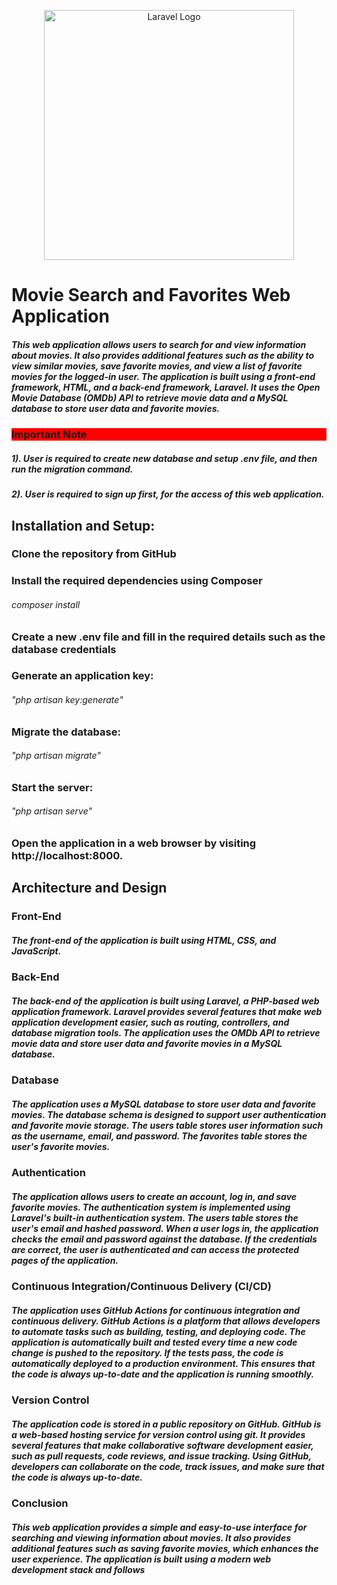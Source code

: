 <p align="center"><a href="https://laravel.com" target="_blank"><img src="https://raw.githubusercontent.com/laravel/art/master/logo-lockup/5%20SVG/2%20CMYK/1%20Full%20Color/laravel-logolockup-cmyk-red.svg" width="400" alt="Laravel Logo"></a></p>


<h1>Movie Search and Favorites Web Application</h1>

<h5>This web application allows users to search for and view information about movies. It also provides additional features such as the ability to view similar movies, save favorite movies, and view a list of favorite movies for the logged-in user. The application is built using a front-end framework, HTML, and a back-end framework, Laravel. It uses the Open Movie Database (OMDb) API to retrieve movie data and a MySQL database to store user data and favorite movies.</h5>

<h3 style="background-color:red;">Important Note</h3>
<h5>1). User is required to create new database and setup .env file, and then run the migration command.</h5>
<h5>2). User is required to sign up first, for the access of this web application.</h5>

<h2>Installation and Setup:</h2>
<h3>Clone the repository from GitHub</h3>

<h3>Install the required dependencies using Composer</h3>
   <h6> composer install</h6>

<h3>Create a new .env file and fill in the required details such as the database credentials</h3>

<h3>Generate an application key:</h3>
    <h6>"php artisan key:generate"</h6>

<h3>Migrate the database:</h3>
    <h6>"php artisan migrate"</h6>

<h3>Start the server:</h3>
    <h6>"php artisan serve"<h6>

<h3>Open the application in a web browser by visiting http://localhost:8000.</h3>

<h2>Architecture and Design</h2>
<h3>Front-End</h3>
<h5>The front-end of the application is built using HTML, CSS, and JavaScript.</h5>

<h3>Back-End</h3>
<h5>The back-end of the application is built using Laravel, a PHP-based web application framework. Laravel provides several features that make web application development easier, such as routing, controllers, and database migration tools. The application uses the OMDb API to retrieve movie data and store user data and favorite movies in a MySQL database.</h5>

<h3>Database</h3>
<h5>The application uses a MySQL database to store user data and favorite movies. The database schema is designed to support user authentication and favorite movie storage. The users table stores user information such as the username, email, and password. The favorites table stores the user's favorite movies.</h5>

<h3>Authentication</h3>
<h5>The application allows users to create an account, log in, and save favorite movies. The authentication system is implemented using Laravel's built-in authentication system. The users table stores the user's email and hashed password. When a user logs in, the application checks the email and password against the database. If the credentials are correct, the user is authenticated and can access the protected pages of the application.</h5>

<h3>Continuous Integration/Continuous Delivery (CI/CD)</h3>
<h5>The application uses GitHub Actions for continuous integration and continuous delivery. GitHub Actions is a platform that allows developers to automate tasks such as building, testing, and deploying code. The application is automatically built and tested every time a new code change is pushed to the repository. If the tests pass, the code is automatically deployed to a production environment. This ensures that the code is always up-to-date and the application is running smoothly.</h5>

<h3>Version Control</h3>
<h5>The application code is stored in a public repository on GitHub. GitHub is a web-based hosting service for version control using git. It provides several features that make collaborative software development easier, such as pull requests, code reviews, and issue tracking. Using GitHub, developers can collaborate on the code, track issues, and make sure that the code is always up-to-date.</h5>

<h3>Conclusion</h3>
<h5>This web application provides a simple and easy-to-use interface for searching and viewing information about movies. It also provides additional features such as saving favorite movies, which enhances the user experience. The application is built using a modern web development stack and follows</h5>




